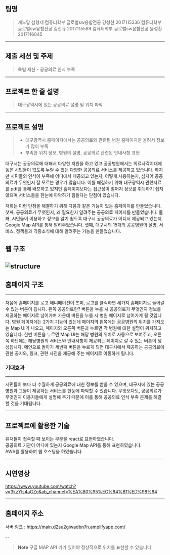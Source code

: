## 팀명
> 개노답 삼형제
> 컴퓨터학부 글로벌sw융합전공 강성현 2017115336
> 컴퓨터학부 글로벌sw융합전공 김진규 2017115589
> 컴퓨터학부 글로벌sw융합전공 윤성환 2017116045
---
## 제출 세션 및 주제
> 특별 세션 - 공공의료 인식 부족
---
## 프로젝트 한 줄 설명
> 대구광역시에 있는 공공의료 설명 및 위치 파악
---
## 프로젝트 설명
> 
>* 대구광역시 홈페이지에서는 공공의료와 관련된 병원 홈페이지만 올려서 정보가 많이 부족
>* 부족한 위치 정보, 병원의 설명, 공공의료 관련된 안내사항 표현

대구시는 공공의료에 대해서 다양한 지원을 하고 있고 공공병원에서는 의료사각지대에 놓은 시민들이 없도록 누릴 수 있는 다양한 공공의료 서비스를 제공하고 있습니다. 하지만 시민들의 인식이 부족해 어디에서 제공되고 있는지, 어떻게 사용하는지, 심지어 공공의료가 무엇인지 잘 모르는 경우가 많습니다. 이를 해결하기 위해 대구광역시 관련자료를 pdf를 통해 배포하고 있지만 홈페이지보다는 접근성이 떨어져 정보를 취득하기 쉽지 않으며 서비스들을 한눈에 파악하기 힘들다는 단점이 있습니다.

저희는 이런 단점을 해결하기 위해 다음과 같은 기능이 있는 홈페이지를 만들었습니다.
첫째, 공공의료가 무엇인지, 왜 필요한지 알려주는 공공의료 페이지를 만들었습니다. 둘째, 시민들이 이용하고 정보를 알기 쉽도록 대구시 공공의료가 어디서 제공되고 있는지 Google Map API를 통해 알려주었습니다. 셋째, 대구시의 15개의 공공병원의 설명, 서비스, 정책들과 각종소식에 대해 알려주는 기능을 만들었습니다. 

## 웹 구조
![structure](https://user-images.githubusercontent.com/80497157/192129311-5484048f-4532-43f1-a3ad-b35510dbc8e4.png)
---
## 홈페이지 구조
---
처음에 홈페이지를 로고 애니메이션이 뜨며, 로고를 클릭하면 세가지 홈페이지로 들어갈 수 있는 버튼이 뜹니다. 왼쪽 공공의료란? 버튼을 누를 시 공공의료가 무엇인지 정보를 제공하는 페이지로 넘어가며 가운데 버튼을 누를 시 병원 페이지로 넘어가게 될 것입니다. 병원 페이지에는 2가지 기능이 있는데 페이지의 왼쪽에는 공공병원의 위치를 가져오는 Map UI가 나오고, 페이지의 오른쪽 버튼과 누르면 각 병원에 대한 설명이 위치하고 있습니다. 한번 버튼을 누르면 Map UI는 해당 병원의 위치로 자동으로 보여주고, 오른쪽 하단에는 해당병원의 서비스와 안내사항이 제공되는 페이지로 갈 수 있는 버튼이 생성됩니다. 메인으로 돌아가 세번째 버튼을 누르게 되면 대구시에서 제공하는 공공의료에 관한 공지와, 링크, 관련 사진을 제공해 주는 페이지로 이동하게 됩니다.

### 기대효과
---
시민들이 보다 더 수월하게 공공의료에 대한 정보를 받을 수 있으며, 대구시에 있는 공공병원과 그들이 제공하는 서비스를 한눈에 파악할 수 있습니다. 무엇보다도, 공공의료가 무엇인지 이용자들에게 설명해 주기 때문에 이를 통해 공공의료 인식 부족 문제를 해결할 것을 기대됩니다.

---
## 프로젝트에 활용한 기술
유저들이 접속할 때 보이는 부분을 react로 표현하였습니다.   
공공의료 기관이 어디에 있는지 Google Map API를 통해 표현하였습니다.   
AWS를 활용하여 웹 호스팅을 하였습니다.

---
## 시연영상
https://www.youtube.com/watch?v=3kzYls4aGZo&ab_channel=%EA%B0%95%EC%84%B1%ED%98%84

---
## 홈페이지 주소
서버 링크 : https://main.d2su2giwadbn7n.amplifyapp.com/

--
>**Note**
> 구글 MAP API 키가 있어야 정상적으로 위치를 표현할 수 있습니다
